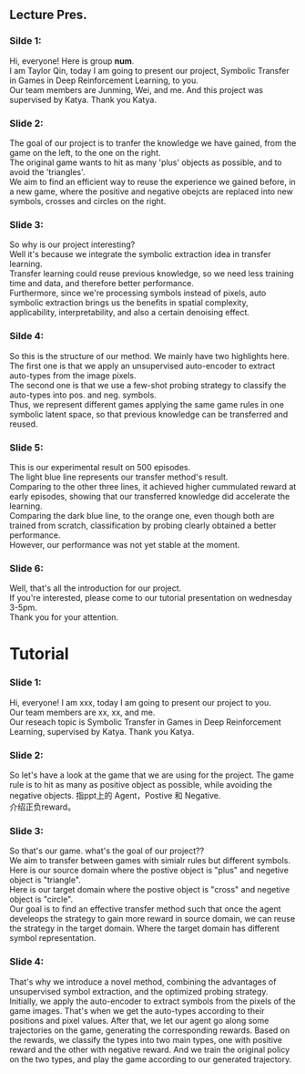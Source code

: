 ## Lecture Pres.
### Silde 1:<br>
Hi, everyone! Here is group **num**. <br>
I am Taylor Qin, today I am going to present our project, Symbolic Transfer in Games in Deep Reinforcement Learning, to you. <br>
Our team members are Junming, Wei, and me. And this project was supervised by Katya. Thank you Katya.<br>
### Slide 2: <br>
The goal of our project is to tranfer the knowledge we have gained, from the game on the left, to the one on the right. <br>
The original game wants to hit as many 'plus' objects as possible, and to avoid the 'triangles'. <br>
We aim to find an efficient way to reuse the experience we gained before, in a new game, where the positive and negative obejcts are replaced into new symbols, crosses and circles on the right.<br>
### Slide 3: <br>
So why is our project interesting? <br>
Well it's because we integrate the symbolic extraction idea in transfer learning.<br>
Transfer learning could reuse previous knowledge, so we need less training time and data, and therefore better performance.<br>
Furthermore, since we're processing symbols instead of pixels, auto symbolic extraction brings us the benefits in spatial complexity, applicability, interpretability, and also a certain denoising effect.  <br>
### Silde 4: <br>
So this is the structure of our method. We mainly have two highlights here. <br>
The first one is that we apply an unsupervised auto-encoder to extract auto-types from the image pixels. <br>
The second one is that we use a few-shot probing strategy to classify the auto-types into pos. and neg. symbols. <br>
Thus, we represent different games applying the same game rules in one symbolic latent space, so that previous knowledge can be transferred and reused.<br>
### Slide 5: <br>
This is our experimental result on 500 episodes. <br>
The light blue line represents our transfer method's result.<br> 
Comparing to the other three lines, it achieved higher cummulated reward at early episodes, showing that our transferred knowledge did accelerate the learning. <br>
Comparing the dark blue line, to the orange one, even though both are trained from scratch, classification by probing clearly obtained a better performance. <br>
However, our performance was not yet stable at the moment.<br> 
### Slide 6: <br>
Well, that's all the introduction for our project.<br> 
If you're interested, please come to our tutorial presentation on wednesday 3-5pm.<br>
Thank you for your attention. <br>



# Tutorial
### Slide 1: <br>
Hi, everyone! I am xxx, today I am going to present our project to you. <br>
Our team members are xx, xx, and me. <br>
Our reseach topic is Symbolic Transfer in Games in Deep Reinforcement Learning, supervised by Katya. Thank you Katya.<br>
### Slide 2: <br>
So let's have a look at the game that we are using for the project. The game rule is to hit as many as positive object as possible, while avoiding the negative objects. 指ppt上的 Agent，Postive 和 Negative.<br> 介绍正负reward。
### Slide 3: <br>
So that's our game. what's the goal of our project??<br>
We aim to transfer between games with simialr rules but different symbols.<br>
Here is our source domain where the postive object is "plus" and negetive object is "triangle".<br>
Here is our target domain where the postive object is "cross" and negetive object is "circle".<br>
Our goal is to find an effective transfer method such that once the agent develeops the strategy to gain more reward in source domain, we can reuse the strategy in the target domain. Where the target domain has different symbol representation.  
### Slide 4: <br>



That's why we introduce a novel method, combining the advantages of unsupervised symbol extraction, and the optimized probing strategy. Initially, we apply the auto-encoder to extract symbols from the pixels of the game images. That's when we get the auto-types according to their positions and pixel values. After that, we let our agent go along some trajectories on the game, generating the corresponding rewards. Based on the rewards, we classify the types into two main types, one with positive reward and the other with negative reward. And we train the original policy on the two types, and play the game according to our generated trajectory.
